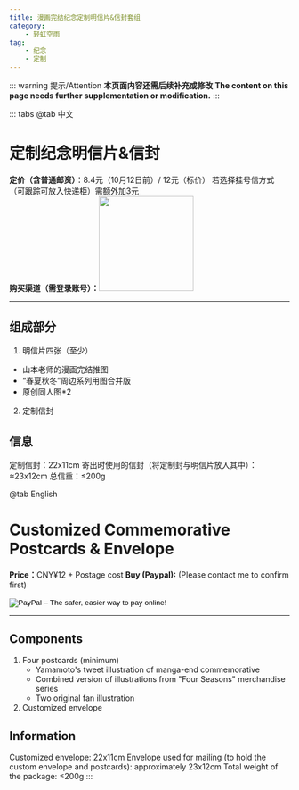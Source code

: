 ```yaml
---
title: 漫画完结纪念定制明信片&信封套组
category: 
    - 轻虹空雨
tag:
    - 纪念
    - 定制
---
```

::: warning 提示/Attention
**本页面内容还需后续补充或修改**
**The content on this page needs further supplementation or modification.**
:::

::: tabs
@tab 中文
# 定制纪念明信片&信封
**定价（含普通邮资）**：8.4元（10月12日前）/ 12元（标价）
若选择挂号信方式（可跟踪可放入快递柜）需额外加3元   
**购买渠道（需登录账号）：**<a href="https://afdian.net/order/create?product_type=1&plan_id=68f8207c3c0311eea8a75254001e7c00&sku=%5B%7B%22sku_id%22%3A%2268fb3cb23c0311ee8aab5254001e7c00%22,%22count%22%3A1%7D%5D&is_pimo_kugu_ex=1"><img width="170" src="https://pic1.afdiancdn.com/static/img/welcome/button-sponsorme.jpg" alt=""></a>

---
## 组成部分
 1. 明信片四张（至少）
   - 山本老师的漫画完结推图
   - “春夏秋冬”周边系列用图合并版
   - 原创同人图*2
 2. 定制信封

## 信息
定制信封：22x11cm
寄出时使用的信封（将定制封与明信片放入其中）：≈23x12cm
总信重：≤200g

@tab English
# Customized Commemorative Postcards & Envelope
<b>Price：</b>CNY¥12 + Postage cost
<b>Buy (Paypal):</b> (Please contact me to confirm first)
<form action="https://www.paypal.com/cgi-bin/webscr" method="post" target="_top">
<input type="hidden" name="cmd" value="_s-xclick">
<input type="hidden" name="hosted_button_id" value="2BUAD7NHVTLH4">
<input type="image" src="https://www.paypalobjects.com/en_US/i/btn/btn_buynowCC_LG.gif" border="0" name="submit" alt="PayPal – The safer, easier way to pay online!">
<img alt="" border="0" src="https://www.paypalobjects.com/zh_XC/i/scr/pixel.gif" width="1" height="1">
</form>

---
## Components
1. Four postcards (minimum)
   - Yamamoto's tweet illustration of manga-end commemorative
   - Combined version of illustrations from "Four Seasons" merchandise series
   - Two original fan illustration
2. Customized envelope

## Information
Customized envelope: 22x11cm
Envelope used for mailing (to hold the custom envelope and postcards): approximately 23x12cm
Total weight of the package: ≤200g
:::
